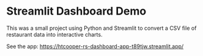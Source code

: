 # Streamlit Dashboard Demo

This was a small project using Python and Streamlit to convert a CSV file of restaurant data into interactive charts.  

See the app: https://htcooper-rs-dashboard-app-t89tjw.streamlit.app/
